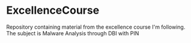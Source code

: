 # ExcellenceCourse
Repository containing material from the excellence course I'm following. The subject is Malware Analysis through DBI with PIN
